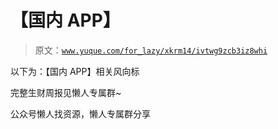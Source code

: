 # 【国内 APP】

> 原文：[`www.yuque.com/for_lazy/xkrm14/ivtwg9zcb3iz8whi`](https://www.yuque.com/for_lazy/xkrm14/ivtwg9zcb3iz8whi)

以下为：【国内 APP】相关风向标

完整生财周报见懒人专属群~

公众号懒人找资源，懒人专属群分享

